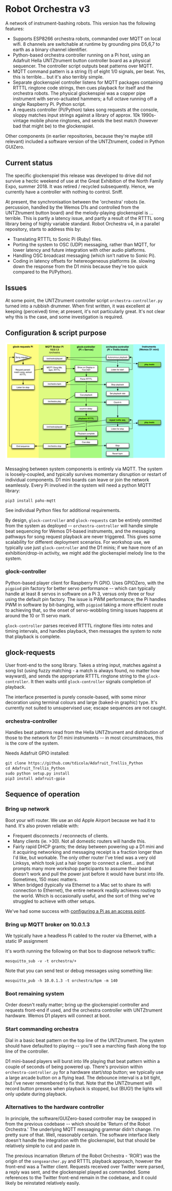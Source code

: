 # Robot Orchestra v3

A network of instrument-bashing robots. This version has the following features:

* Supports ESP8266 orchestra robots, commanded over MQTT on local wifi. 8 channels are switchable at runtime by grounding pins D5,6,7 to earth as a binary channel identifier.
* Python-based orchestra controller running on a Pi host, using an Adafruit Hella UNTZtrument button controller board as a physical sequencer. The controller script outputs beat patterns over MQTT.
* MQTT command pattern is a string (!) of eight 1/0 signals, per beat. Yes, this is terrible... but it's also terribly simple.
* Separate glockenspiel controller listens for MQTT packages containing RTTTL ringtone code strings, then cues playback for itself and the orchestra robots. The physical glockenspiel was a copper pipe instrument with servo-actuated hammers; a full octave running off a single Raspberry Pi. Python script.
* A requests controller (Pi/Python) takes song requests at the console, sloppy matches input strings against a library of approx. 10k 1990s-vintage mobile phone ringtones, and sends the best match (however bad that might be) to the glockenspiel.

Other components (in earlier repositories, because they're maybe still relevant) included a software version of the UNTZtrument, coded in Python GUIZero.

## Current status

The specific glockenspiel this release was developed to drive did not survive a hectic weekend of use at the Great Exhibition of the North Family Expo, summer 2018. It was retired / recycled subsequently. Hence, we currently have a controller with nothing to control. Sniff.

At present, the synchronisation between the 'orchestra' robots (ie. percussion, handled by the Wemos D1s and controlled from the UNTZtrument button board) and the melody-playing glockenspiel is ... terrible. This is partly a latency issue, and partly a result of the RTTTL song library being of highly variable standard. Robot Orchestra v4, in a parallel repository, starts to address this by:

* Translating RTTTL to Sonic Pi (Ruby) files.
* Porting the system to OSC (UDP) messaging, rather than MQTT, for lower latency and future integration with other audio platforms.
* Handling OSC broadcast messaging (which isn't native to Sonic Pi).
* Coding in latency offsets for hetereogeneous platforms (ie. slowing down the response from the D1 minis because they're too quick compared to the Pi/Python).

## Issues

At some point, the UNTZtrument controller script `orchestra-controller.py` turned into a rubbish drummer. When first written, it was excellent at keeping (perceived) time; at present, it's not particularly great. It's not clear why this is the case, and some investigation is required.

## Configuration & script purpose

![System flow control diagram](docs/Robot-Orchestra-3-command-diagram.png)

Messaging between system components is entirely via MQTT. The system is loosely-coupled, and typically survives momentary disruption or restart of individual components. D1 mini boards can leave or join the network seamlessly. Every Pi involved in the system will need a python MQTT library:

    pip3 install paho-mqtt

See individual Python files for additional requirements.

By design, `glock-controller` and `glock-requests` can be entirely ommitted from the system as deployed -- `orchestra-controller` will handle simple beat sequencing for Wemos D1-based instruments, and the messaging pathways for song request playback are never triggered. This gives some scalability for different deployment scenarios. For workshop use, we typically use just `glock-controller` and the D1 minis; if we have more of an exhibition/drop-in activity, we might add the glockenspiel melody line to the system.

### glock-controller

Python-based player client for Raspberry Pi GPIO. Uses GPIOZero, with the `pigpiod` pin factory for better servo performance -- which can typically handle at least 8 servos in software on a Pi 3, versus only three or four using the default pin factory. The issue is PWM performance; the Pi handles PWM in software by bit-banging, with `pigpiod` taking a more efficient route to achieving that, so the onset of servo-wobbling timing issues happens at around the 10 or 11 servo mark.

`glock-controller` parses received RTTTL ringtone files into notes and timing intervals, and handles playback, then messages the system to note that playback is complete.

## glock-requests

User front-end to the song library. Takes a string input, matches against a song list (using fuzzy matching - a match is always found, no matter how wayward), and sends the appropriate RTTTL ringtone string to the `glock-controller`. It then waits until `glock-controller` signals completion of playback.

The interface presented is purely console-based, with some minor decoration using terminal colours and large (baked-in graphic) type. It's currently not suited to unsupervised use; escape sequences are not caught.

### orchestra-controller

Handles beat patterns read from the Hella UNTZtrument and distribution of those to the network for D1 mini instruments -- in most circumstnaces, this is the core of the system.

Needs Adafruit GPIO installed:

    git clone https://github.com/tdicola/Adafruit_Trellis_Python
    cd Adafruit_Trellis_Python
    sudo python setup.py install
    pip3 install adafruit-gpio


## Sequence of operation

### Bring up network

Boot your wifi router. We use an old Apple Airport because we had it to hand. It's also proven reliable with:

* Frequent disconnects / reconnects of clients.
* Many clients (ie. >30). Not all domestic routers will handle this.
* Fairly rapid DHCP grants; the delay between powering up a D1 mini and it acquiring networking and messaging receipt is a fraction longer than I'd like, but workable. The only other router I've tried was a very old Linksys, which took just a hair longer to connect a client... and that prompts many more workshop participants to assume their board doesn't work and pull the power just before it would have burst into life. Sometimes, 150 msec matters.
* When bridged (typically via Ethernet to a Mac set to share its wifi connection to Ethernet), the entire network readily achieves routing to the world. Which is occasionally useful, and the sort of thing we've struggled to achieve with other setups.

We've had some success with [configuring a Pi as an access point](https://www.raspberrypi.org/documentation/configuration/wireless/access-point.md).

### Bring up MQTT broker on 10.0.1.3

We typically have a headless Pi cabled to the router via Ethernet, with a static IP assignment

It's worth running the following on that box to diagnose network traffic:

    mosquitto_sub -v -t orchestra/+

Note that you can send test or debug messages using something like:

    mosquitto_pub -h 10.0.1.3 -t orchestra/bpm -m 140

### Boot remaining system

Order doesn't really matter; bring up the glockenspiel controller and requests front-end if used, and the orchestra controller with UNTZtrument hardware. Wemos D1 players will connect at boot.

### Start commanding orchestra

Dial in a basic beat pattern on the top line of the UNTZtrument. The system should have defaulted to playing -- you'll see a marching flash along the top line of the controller.

D1 mini-based players will burst into life playing that beat pattern within a couple of seconds of being powered up. There's provision within `orchestra-controller.py` for a hardware start/stop button; we typically use a large arcade button on a flying lead. The debounce interval is a bit tight, but I've never remembered to fix that. Note that the UNTZtrument will record button presses when playback is stopped, but (BUG!) the lights will only update during playback.

### Alternatives to the hardware controller

In principle, the software/GUIZero-based controller may be swapped in from the previous codebase -- which should be 'Return of the Robot Orchestra.' The underlying MQTT messaging grammar didn't change. I'm pretty sure of that. Well, reasonably certain. The software interface likely doesn't handle the integration with the glockenspiel, but that should be relatively simple to cut and paste in.

The previous incarnation (Return of the Robot Orchestra - 'ROR') was the origin of the `songsearcher.py` and RTTTL playback approach, however the front-end was a Twitter client. Requests received over Twitter were parsed, a reply was sent, and the glockenspiel played as commanded. Some references to the Twitter front-end remain in the codebase, and it could likely be reinstated relatively easily.